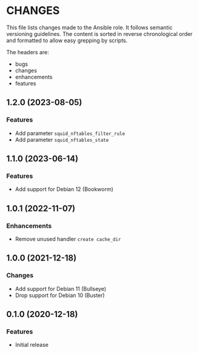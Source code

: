 # CHANGES

This file lists changes made to the Ansible role. It follows semantic versioning
guidelines. The content is sorted in reverse chronological order and formatted
to allow easy grepping by scripts.

The headers are:
- bugs
- changes
- enhancements
- features

## 1.2.0 (2023-08-05)

### Features

- Add parameter `squid_nftables_filter_rule`
- Add parameter `squid_nftables_state`

## 1.1.0 (2023-06-14)

### Features

- Add support for Debian 12 (Bookworm)

## 1.0.1 (2022-11-07)

### Enhancements

- Remove unused handler `create cache_dir`

## 1.0.0 (2021-12-18)

### Changes

- Add support for Debian 11 (Bullseye)
- Drop support for Debian 10 (Buster)

## 0.1.0 (2020-12-18)

### Features

- Initial release
